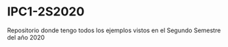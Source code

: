 # IPC1-2S2020
Repositorio donde tengo todos los ejemplos vistos en el Segundo Semestre del año 2020
